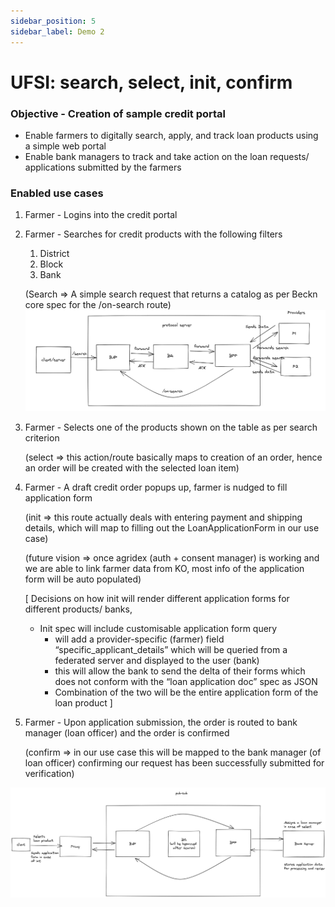 ```yaml
---
sidebar_position: 5
sidebar_label: Demo 2
---
```


# UFSI: search, select, init, confirm

### Objective - Creation of sample credit portal
- Enable farmers to digitally search, apply, and track loan products using a simple web portal
- Enable bank managers to track and take action on the loan requests/ applications submitted by the farmers

### Enabled use cases

1. Farmer - Logins into the credit portal 
2. Farmer - Searches for credit products with the following filters 
    1. District
    2. Block
    3. Bank

    (Search ⇒ A simple search request that returns a catalog as per Beckn core spec for the /on-search route)
    ![imageN](./images/imageN.png)
3. Farmer - Selects one of the products shown on the table as per search criterion 

    (select ⇒ this action/route basically maps to creation of an order, hence an order will be created with the selected loan item)
4. Farmer - A draft credit order popups up, farmer is nudged to fill application form

    (init ⇒ this route actually deals with entering payment and shipping details, which will map to filling out the LoanApplicationForm in our use case)

    (future vision ⇒ once agridex (auth + consent manager) is working and we are able to link farmer data from KO, most info of the application form will be auto populated)

    [ Decisions on how init will render different application forms for different  products/ banks,
    - Init spec will include customisable application form query
        - will add a provider-specific (farmer) field “specific_applicant_details” which will be queried from a federated server and displayed to the user (bank) 
        - this will allow the bank to send the delta of their forms which does not conform with the “loan application doc” spec as JSON
        - Combination of the two will be the entire application form of the loan product ]

5. Farmer - Upon application submission, the order is routed to bank manager (loan officer) and the order is confirmed

    (confirm ⇒ in our use case this will be mapped to the bank manager (of loan officer) confirming our request has been successfully submitted for verification)

![image](./images/image3.png)


